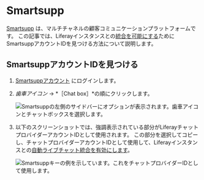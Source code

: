 # Smartsupp

[Smartsupp](https://www.smartsupp.com/) は、マルチチャネルの顧客コミュニケーションプラットフォームです。 この記事では、Liferayインスタンスとの[統合を可能にする](../enabling-automated-live-chat-systems.md)ためにSmartsuppアカウントIDを見つける方法について説明します。

## SmartsuppアカウントIDを見つける

1. [Smartsuppアカウント](https://app.smartsupp.com/app/sign/in) にログインします。

1. *歯車アイコン* &rarr; *［Chat box］*の順にクリックします。

    ![Smartsuppの左側のサイドバーにオプションが表示されます。歯車アイコンとチャットボックスを選択します。](./smartsupp/images/01.png)

1. 以下のスクリーンショットでは、強調表示されている部分がLiferayチャットプロバイダーアカウントIDとして使用されます。  この部分を選択してコピーし、チャットプロバイダーアカウントIDとして使用して、Liferayインスタンスとの[自動ライブチャット統合を有効にします](../enabling-automated-live-chat-systems.md)。

    ![Smartsuppキーの例を示しています。これをチャットプロバイダーIDとして使用します。](./smartsupp/images/02.png)